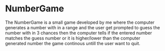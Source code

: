 # NumberGame
The NumberGame is a small game developed by me where the computer generates a number with in a range and the user get prompted to guess the number with in 3 chances 
then the computer tells if the entered number matches the guess number or it is higher/lower than the computer generated number the game continous untill the user want to quit.
